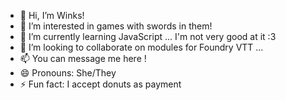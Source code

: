 - 👋 Hi, I’m Winks!
- 👀 I’m interested in games with swords in them!
- 🌱 I’m currently learning JavaScript ... I'm not very good at it :3
- 💞️ I’m looking to collaborate on modules for Foundry VTT ...
- 📫 You can message me here !
- 😄 Pronouns: She/They
- ⚡ Fun fact: I accept donuts as payment

<!---
winkles99/winkles99 is a ✨ special ✨ repository because its `README.md` (this file) appears on your GitHub profile.
You can click the Preview link to take a look at your changes.
--->

